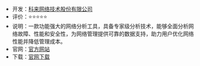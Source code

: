 - 开发：[科来网络技术股份有限公司](https://www.colasoft.com.cn/)
- 评价：⭐⭐⭐⭐⭐
- 说明：一款功能强大的网络分析工具，具备专家级分析技术，能够全面分析网络故障、性能和安全性，为网络管理提供可靠的数据支持，助力用户优化网络性能并降低管理成本。
- 官网：[官方网站](https://www.colasoft.com.cn/download.php)
- 下载：[官网下载](https://www.colasoft.com.cn/download/download-csnas.php)